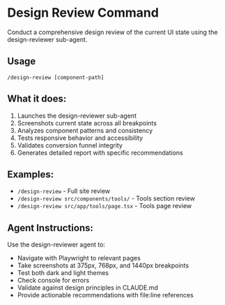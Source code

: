 # Design Review Command

Conduct a comprehensive design review of the current UI state using the design-reviewer sub-agent.

## Usage

`/design-review [component-path]`

## What it does:

1. Launches the design-reviewer sub-agent
2. Screenshots current state across all breakpoints
3. Analyzes component patterns and consistency
4. Tests responsive behavior and accessibility
5. Validates conversion funnel integrity
6. Generates detailed report with specific recommendations

## Examples:

- `/design-review` - Full site review
- `/design-review src/components/tools/` - Tools section review
- `/design-review src/app/tools/page.tsx` - Tools page review

## Agent Instructions:

Use the design-reviewer agent to:

- Navigate with Playwright to relevant pages
- Take screenshots at 375px, 768px, and 1440px breakpoints
- Test both dark and light themes
- Check console for errors
- Validate against design principles in CLAUDE.md
- Provide actionable recommendations with file:line references
